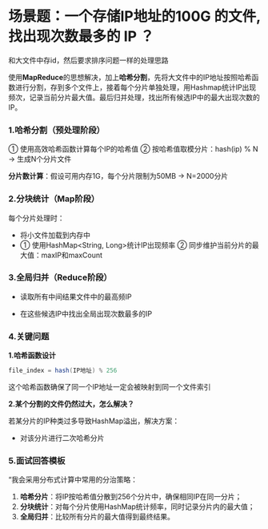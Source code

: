 # 场景题：一个存储IP地址的100G 的文件, 找出现次数最多的 IP ？

和大文件中存id，然后要求排序问题一样的处理思路

使用**MapReduce**的思想解决，加上**哈希分割**，先将大文件中的IP地址按照哈希函数进行分割，存到多个文件上，接着每个分片单独处理，用Hashmap统计IP出现频次，记录当前分片最大值。最后归并处理，找出所有候选IP中的最大出现次数的IP。

### 1.哈希分割（预处理阶段）

① 使用高效哈希函数计算每个IP的哈希值
② 按哈希值取模分片：hash(ip) % N → 生成N个分片文件

**分片数计算**：假设可用内存1G，每个分片限制为50MB → N=2000分片

### 2.分块统计（Map阶段）

每个分片处理时：

* 将小文件加载到内存中
* ① 使用HashMap<String, Long>统计IP出现频率
  ② 同步维护当前分片的最大值：maxIP和maxCount

### 3.全局归并（Reduce阶段）

* 读取所有中间结果文件中的最高频IP

* 在这些候选IP中找出全局出现次数最多的IP

### 4.关键问题

**1.哈希函数设计**

```java
file_index = hash(IP地址) % 256
```

这个哈希函数确保了同一个IP地址一定会被映射到同一个文件索引

**2.某个分割的文件仍然过大，怎么解决？**

若某分片的IP种类过多导致HashMap溢出，解决方案：

* 对该分片进行二次哈希分片

### 5.面试回答模板

“我会采用分布式计算中常用的分治策略：

1. **哈希分片**：将IP按哈希值分散到256个分片中，确保相同IP在同一分片；
2. **分块统计**：对每个分片使用HashMap统计频率，同时记录分片内的最大值；
3. **全局归并**：比较所有分片的最大值得到最终结果。